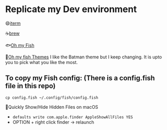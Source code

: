 
# Replicate my Dev environment

:smile:[iterm](https://www.iterm2.com/downloads.html)

:coffee:[brew](https://brew.sh/)

:fish:[Oh my Fish](https://github.com/oh-my-fish/oh-my-fish)

:lipstick:[Oh my fish Themes](https://github.com/oh-my-fish/oh-my-fish/blob/master/docs/Themes.md)
I like the Batman theme but I keep changing. It is upto you to pick what you like the most.

## To copy my Fish config: (There is a config.fish file in this repo)
```cp config.fish ~/.config/fish/config.fish```


:apple:Quickly Show/Hide Hidden Files on macOS 
- ```defaults write com.apple.finder AppleShowAllFiles YES```
- OPTION + right click finder -> relaunch
